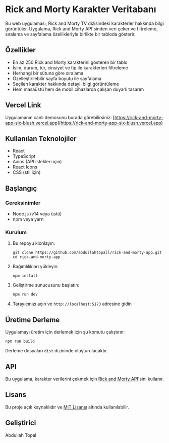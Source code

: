 # Rick and Morty Karakter Veritabanı

Bu web uygulaması, Rick and Morty TV dizisindeki karakterler hakkında bilgi görüntüler. Uygulama, Rick and Morty API'sinden veri çeker ve filtreleme, sıralama ve sayfalama özellikleriyle birlikte bir tabloda gösterir.

## Özellikler

- En az 250 Rick and Morty karakterini gösteren bir tablo
- İsim, durum, tür, cinsiyet ve tip ile karakterleri filtreleme
- Herhangi bir sütuna göre sıralama
- Özelleştirilebilir sayfa boyutu ile sayfalama
- Seçilen karakter hakkında detaylı bilgi görüntüleme
- Hem masaüstü hem de mobil cihazlarda çalışan duyarlı tasarım

## Vercel Link

Uygulamanın canlı demosunu burada görebilirsiniz: [https://rick-and-morty-app-six-blush.vercel.app](https://rick-and-morty-app-six-blush.vercel.app)

## Kullanılan Teknolojiler

- React
- TypeScript
- Axios (API istekleri için)
- React Icons
- CSS (stil için)

## Başlangıç

### Gereksinimler

- Node.js (v14 veya üstü)
- npm veya yarn

### Kurulum

1. Bu repoyu klonlayın:
   ```
   git clone https://github.com/abdullahtopall/rick-and-morty-app.git
   cd rick-and-morty-app
   ```

2. Bağımlılıkları yükleyin:
   ```
   npm install
   ```

3. Geliştirme sunucusunu başlatın:
   ```
   npm run dev
   ```

4. Tarayıcınızı açın ve `http://localhost:5173` adresine gidin

## Üretime Derleme

Uygulamayı üretim için derlemek için şu komutu çalıştırın:

```
npm run build
```

Derleme dosyaları `dist` dizininde oluşturulacaktır.

## API

Bu uygulama, karakter verilerini çekmek için [Rick and Morty API](https://rickandmortyapi.com/)'sini kullanır.

## Lisans

Bu proje açık kaynaklıdır ve [MIT Lisansı](LICENSE) altında kullanılabilir.

## Geliştirici

Abdullah Topal
